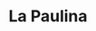 ---
title: La Paulina
nombre_comunidad: La Paulina
municipio: Valdivia
departamento: Antioquia
descripcion: >-
  Es una comunidad dispersa en toda la vereda, casi el 80% a borde de carretera
  con familias muy numerosas (5 o 6 px). Cultivan cacao y tienen una asociación
  muy fuerte de productores. También tienen otros cultivos de pancoger y
  proyectos de piscicultura. 
num_personas: 1250
num_familias: 250
min_distancia_casco_urbano: 45
km_distancia_casco_urbano: 25
vias_acceso: >-
  La vereda está sobre la via que conecta a al costa Atlántica, por lo que tiene
  carretera pero en condiciones regulares. Hay riesgos de deslizamientos,
  derrumbes e inundación. 
infraestructura_comunitaria:
  - Caseta comunal
  - ' Sede ASOCAVAL'
  - Instituciones educativas (IE)
  - Espacios deportivos
notas_infraestructura_comunitaria: ''
liderazgo_comunidad:
  - >-
    Se identfican liderazgos importantes en el territorio.

    La JAC es activa y funciona.

    Hay una Asociación muy representativa en la vereda y a nivel municipal
    llamada Asociación de cacaoteros de Valdivia (ASOCAVAL).

    Se rescata la práctica de juntanzas comunitarias.
inclusion_diversidad_genero: |-
  Algunas mujeres hacen parte de ASOCAVAL.
  La JAC tiene una presidenta mujer
  No hay organizaciones de mujeres ni jóvenes
comentarios_conectividad: >-
  En algunos espacios se cuenta con señal,  en su mayoria debe ser con antena
  satelital
punto_SOLE: Centro Educativo rural La Paulina.
comentarios_punto_SOLE:
  - https://padlet.com/comunidadlapaulina/s51n6u4s7s5vukgz
ppales_actividades_economicas_vocacion_productiva:
  - Agricultura
  - Pesca
  - Minería
comentarios_ppales_actividades_economicas_vocacion_productiva: ''
comunidad_sostenible_uso_suelo: >-
  En el marco del proceso de sustitución de cultivos, se legalizaron 68 predios,
  lo que brinda sostenibilidad a la unidad productiva.
org_con_proyeccion: []
servicios_publicos_comunidades_focalizadas: []
comunidades_focalizadas_educacion_infraestructura_educativa:
  - Centro educativo rural La Paulina
  - IE de Puerto Valdivia
comunidades_focalizadas_practicas_organizativas:
  - Junta de Acción Comunal
  - Asociación de cacaoteros de Valdivia
  - Procesos en temas productivos y sociales
conectividad_minima: Regular
iniciativas_priorizadas:
  - >-
    Apoyo en Mejorar la calidad del grano de cacao - la planeación - la gestión
    socio empresarial y los niveles de competitividad de ASOCAVAL en el sector
    cacaotero del municipio de Valdivia - Antioquia a través del desarrollo de
    micro central de beneficio con capacidad de 50 ton /año inicialmente para
    cacao de comercio justo y posteriormente cacao orgánico. Además se realizó
    el fortalecimiento de ASOCAVAL como organización asociativa;
    comercializadora de cacao y la administradora de la central de beneficio;
    contribuyendo de esta forma a responder a las exigencias de mercado interno
    y externo; mejorar la cantidad y calidad de la materia prima que se 
    ofertará y mejorar las condiciones socio económicas de los asociados.
org_focalizada: []
riesgo: ''
otros_programas_USAID:
  - 'no'
alianzas_colaboradores:
  - Fedecacao
  - ' Casa Luker'
posibilidad_iniciativas_conjuntas_aliados_2: []
actividades_ocio: []
medios_comunicacion_narrativas_locales:
  - CV Comunicaciones
num_visitas_realizadas: 4
num_diagnosticos_rurales_participativos_realizados: 1
infraestructura_salud_atencion_psicosocial:
  - |+

notas_infraestructura_salud_atencion_psicosocial: >-
  Servicio habilitado de telemedicina para salud mental a través del convenio
  HOMO - USAID - OIM en el E.S.E HOSPITAL SAN JUAN DE DIOS, en la cabecera
  municipal de Valdivia. 
num_visitas_predio: 16
url: /comunidad-focalizada/la-paulina
layout: single
download_file: /reportes/la-paulina.pdf

---